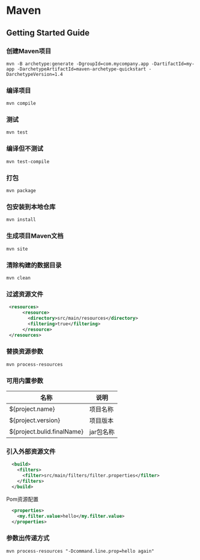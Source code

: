 # Maven

## Getting Started Guide

### 创建Maven项目

```shell
mvn -B archetype:generate -DgroupId=com.mycompany.app -DartifactId=my-app -DarchetypeArtifactId=maven-archetype-quickstart -DarchetypeVersion=1.4
```

### 编译项目

```shell
mvn compile	
```

### 测试

```shell
mvn test
```

### 编译但不测试

```shell
mvn test-compile
```

### 打包

```shell
mvn package
```

### 包安装到本地仓库

```shell
mvn install
```

### 生成项目Maven文档

```shell
mvn site	
```

### 清除构建的数据目录

```shell
mvn clean
```

### 过滤资源文件

```xml
 <resources>
      <resource>
        <directory>src/main/resources</directory>
        <filtering>true</filtering>
      </resource>
 </resources>
```

### 替换资源参数

```shell
mvn process-resources
```

### 可用内置参数

| 名称                       | 说明      |
| -------------------------- | --------- |
| ${project.name}            | 项目名称  |
| ${project.version}         | 项目版本  |
| ${project.bulid.finalName} | jar包名称 |

### 引入外部资源文件

```xml
  <build>
    <filters>
      <filter>src/main/filters/filter.properties</filter>
    </filters>
  </build>
```

Pom资源配置

```xml
  <properties>
    <my.filter.value>hello</my.filter.value>
  </properties>
```

### 参数出传递方式

```shell
mvn process-resources "-Dcommand.line.prop=hello again"
```

